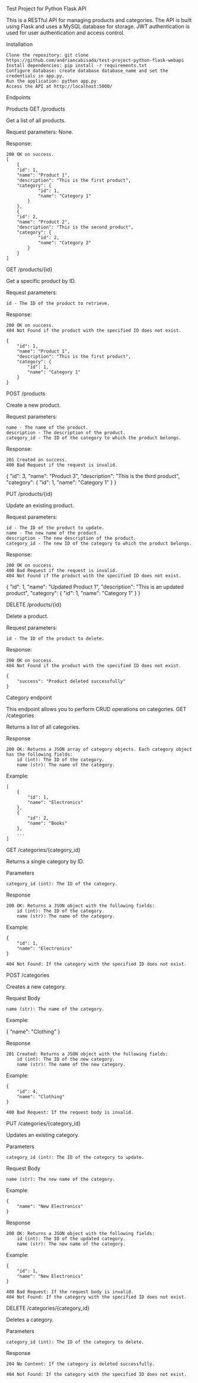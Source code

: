 Test Project for Python Flask API

This is a RESTful API for managing products and categories. The API is built using Flask and uses a MySQL database for storage. JWT authentication is used for user authentication and access control.

Installation

    Clone the repository: git clone https://github.com/andriancabisada/test-project-python-flask-webapi
    Install dependencies: pip install -r requirements.txt
    Configure database: create database database_name and set the credentials in app.py.
    Run the application: python app.py
    Access the API at http://localhost:5000/

Endpoints

Products
GET /products

Get a list of all products.

Request parameters:
    None.

Response:

    200 OK on success.
    [
        {
        "id": 1,
        "name": "Product 1",
        "description": "This is the first product",
        "category": {
                "id": 1,
                "name": "Category 1"
            }
        },
        {
        "id": 2,
        "name": "Product 2",
        "description": "This is the second product",
        "category": {
                "id": 2,
                "name": "Category 2"
            }
        }
    ]

GET /products/{id}

Get a specific product by ID.

Request parameters:

    id - The ID of the product to retrieve.

Response:

    200 OK on success.
    404 Not Found if the product with the specified ID does not exist.

    {
        "id": 1,
        "name": "Product 1",
        "description": "This is the first product",
        "category": {
            "id": 1,
            "name": "Category 1"
        }
    }

POST /products

Create a new product.

Request parameters:

    name - The name of the product.
    description - The description of the product.
    category_id - The ID of the category to which the product belongs.

Response:

    201 Created on success.
    400 Bad Request if the request is invalid.

{
    "id": 3,
    "name": "Product 3",
    "description": "This is the third product",
    "category": {
        "id": 1,
        "name": "Category 1"
    }
}

PUT /products/{id}

Update an existing product.

Request parameters:

    id - The ID of the product to update.
    name - The new name of the product.
    description - The new description of the product.
    category_id - The new ID of the category to which the product belongs.

Response:

    200 OK on success.
    400 Bad Request if the request is invalid.
    404 Not Found if the product with the specified ID does not exist.

{
    "id": 1,
    "name": "Updated Product 1",
    "description": "This is an updated product",
    "category": {
        "id": 1,
        "name": "Category 1"
    }
}

DELETE /products/{id}

Delete a product.

Request parameters:

    id - The ID of the product to delete.

Response:

    200 OK on success.
    404 Not Found if the product with the specified ID does not exist.

    {
        "success": "Product deleted successfully"
    }


Category endpoint

This endpoint allows you to perform CRUD operations on categories.
GET /categories

Returns a list of all categories.

Response

    200 OK: Returns a JSON array of category objects. Each category object has the following fields:
        id (int): The ID of the category.
        name (str): The name of the category.

Example:

    [
        {
            "id": 1,
            "name": "Electronics"
        },
        {
            "id": 2,
            "name": "Books"
        },
        ...
    ]


GET /categories/{category_id}

Returns a single category by ID.

Parameters

    category_id (int): The ID of the category.

Response

    200 OK: Returns a JSON object with the following fields:
        id (int): The ID of the category.
        name (str): The name of the category.

Example:

    {
        "id": 1,
        "name": "Electronics"
    }

    404 Not Found: If the category with the specified ID does not exist.

POST /categories

Creates a new category.

Request Body

    name (str): The name of the category.

Example:

{
    "name": "Clothing"
}

Response

    201 Created: Returns a JSON object with the following fields:
        id (int): The ID of the new category.
        name (str): The name of the new category.

Example:

    {
        "id": 4,
        "name": "Clothing"
    }

    400 Bad Request: If the request body is invalid.

PUT /categories/{category_id}

Updates an existing category.

Parameters

    category_id (int): The ID of the category to update.

Request Body

    name (str): The new name of the category.

Example:

    {
        "name": "New Electronics"
    }

Response

    200 OK: Returns a JSON object with the following fields:
        id (int): The ID of the updated category.
        name (str): The new name of the category.

Example:

    {
        "id": 1,
        "name": "New Electronics"
    }

    400 Bad Request: If the request body is invalid.
    404 Not Found: If the category with the specified ID does not exist.

DELETE /categories/{category_id}

Deletes a category.

Parameters

    category_id (int): The ID of the category to delete.

Response

    204 No Content: If the category is deleted successfully.

    404 Not Found: If the category with the specified ID does not exist.